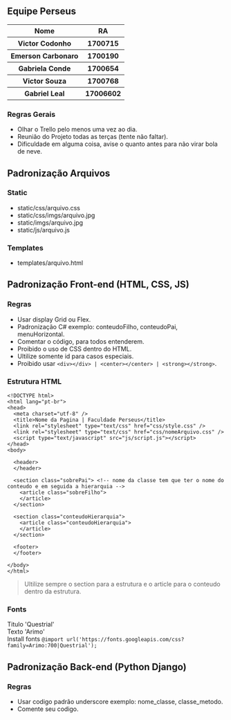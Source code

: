 <h2>Equipe Perseus</h2>

<table>
<tr><th>Nome</th><th>RA</th></tr>
<tr><th>Victor Codonho</th><th>1700715</th></tr>
<tr><th>Emerson Carbonaro</th><th>1700190</th></tr>
<tr><th>Gabriela Conde</th><th>1700654</th></tr>
<tr><th>Victor Souza</th><th>1700768</th></tr>
<tr><th>Gabriel Leal</th><th>17006602</th></tr>
</table>

<h3>Regras Gerais</h3>

* Olhar o Trello pelo menos uma vez ao dia.
* Reunião do Projeto todas as terças (tente não faltar).
* Dificuldade em alguma coisa, avise o quanto antes para não virar bola de neve.

<h2>Padronização Arquivos</h2>

<h3>Static</h3>

* static/css/arquivo.css
* static/css/imgs/arquivo.jpg
* static/imgs/arquivo.jpg
* static/js/arquivo.js

<h3>Templates</h3>

* templates/arquivo.html


<h2>Padronização Front-end (HTML, CSS, JS)</h2>

<h3>Regras</h3>

* Usar display Grid ou Flex.
* Padronização C# exemplo: conteudoFilho, conteudoPai, menuHorizontal.
* Comentar o código, para todos entenderem.
* Proibido o uso de CSS dentro do HTML.
* Ultilize somente id para casos especiais.
* Proibido usar ```<div></div> | <center></center> | <strong></strong>```.

<h3>Estrutura HTML</h3>

```
<!DOCTYPE html>
<html lang="pt-br">
<head>
  <meta charset="utf-8" />
  <title>Nome da Pagina | Faculdade Perseus</title>
  <link rel="stylesheet" type="text/css" href="css/style.css" />
  <link rel="stylesheet" type="text/css" href="css/nomeArquivo.css" />
  <script type="text/javascript" src="js/script.js"></script>
</head>
<body>

  <header>
  </header>
  
  <section class="sobrePai"> <!-- nome da classe tem que ter o nome do conteudo e em seguida a hierarquia -->
    <article class="sobreFilho">
    </article>
  </section>
  
  <section class="conteudoHierarquia">
    <article class="conteudoHierarquia">
    </article>
  </section>
  
  <footer>
  </footer>

</body>
</html>
```

> Ultilize sempre o section para a estrutura e o article para o conteudo dentro da estrutura.

<h3>Fonts</h3>

Titulo 'Questrial'<br/>
Texto 'Arimo'<br/>
Install fonts ``` @import url('https://fonts.googleapis.com/css?family=Arimo:700|Questrial'); ```

<h2>Padronização Back-end (Python Django)</h2>

<h3>Regras</h3>

* Usar codigo padrão underscore exemplo: nome_classe, classe_metodo.
* Comente seu codigo.
